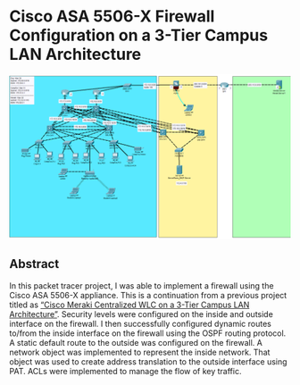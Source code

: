 # Cisco ASA 5506-X Firewall Configuration on a 3-Tier Campus LAN Architecture

![image](https://github.com/ascotlan/Cisco-ASA-5506-X-Firewall-Configuration-on-a-3-Tier-Campus-LAN-Architecture/blob/main/topology.png)

## Abstract

In this packet tracer project, I was able to implement a firewall using the Cisco ASA 5506-X appliance. This is a continuation from a previous project titled as [“Cisco Meraki Centralized WLC on a 3-Tier Campus LAN Architecture”](https://github.com/ascotlan/Cisco-Meraki-Centralized-WLC-on-a-3-Tier-Campus-LAN-Architecture). Security levels were configured on the inside and outside interface on the firewall. I then successfully configured dynamic routes to/from the inside interface on the firewall using the OSPF routing protocol. A static default route to the outside was configured on the firewall. A network object was implemented to represent the inside network. That object was used to create address translation to the outside interface using PAT. ACLs were implemented to manage the flow of key traffic.
